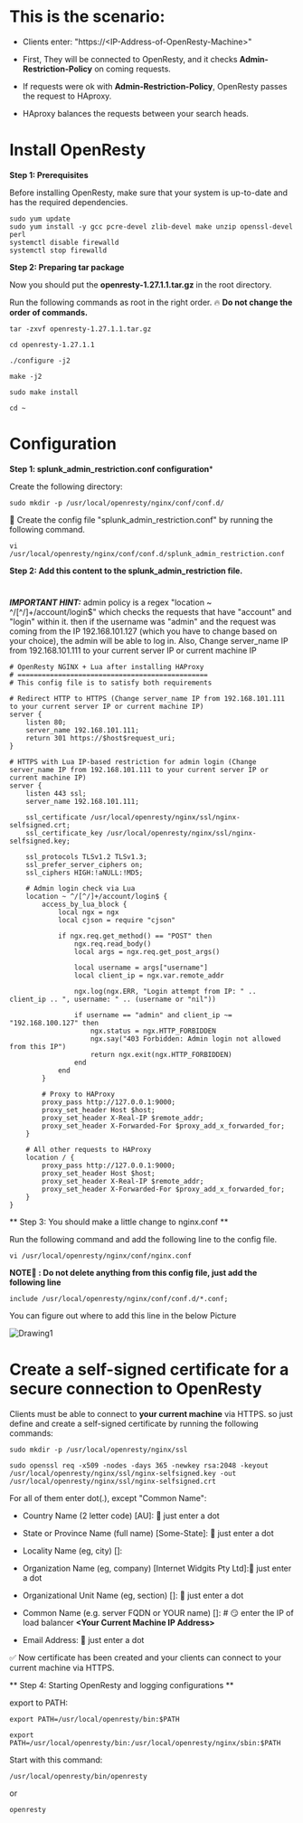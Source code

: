# This is the scenario:

+ Clients enter: "https://\<IP-Address-of-OpenResty-Machine\>"

+ First, They will be connected to OpenResty, and it checks **Admin-Restriction-Policy** on coming requests.

+ If requests were ok with **Admin-Restriction-Policy**, OpenResty passes the request to HAproxy.

+ HAproxy balances the requests between your search heads.

# Install OpenResty

**Step 1: Prerequisites**

Before installing OpenResty, make sure that your system is up-to-date and has the required dependencies.
```
sudo yum update
sudo yum install -y gcc pcre-devel zlib-devel make unzip openssl-devel perl
systemctl disable firewalld
systemctl stop firewalld
```

**Step 2: Preparing tar package**

Now you should put the **openresty-1.27.1.1.tar.gz** in the root directory.

Run the following commands as root in the right order. 🔥 **Do not change the order of commands.**

```
tar -zxvf openresty-1.27.1.1.tar.gz
```

```
cd openresty-1.27.1.1
```

```
./configure -j2
```

```
make -j2
```

```
sudo make install
```

```
cd ~
```

# Configuration

**Step 1: splunk_admin_restriction.conf configuration***

Create the following directory:

```
sudo mkdir -p /usr/local/openresty/nginx/conf/conf.d/
```

🧐 Create the config file "splunk_admin_restriction.conf" by running the following command. 
```
vi /usr/local/openresty/nginx/conf/conf.d/splunk_admin_restriction.conf
```

**Step 2: Add this content to the **splunk_admin_restriction** file.**

#
***IMPORTANT HINT:*** admin policy is a regex "location ~ ^/[^/]+/account/login$" which checks the requests that have "account" and "login" within it. then if the username was "admin" and the request was coming from the IP 192.168.101.127 (which you have to change based on your choice), the admin will be able to log in. Also, Change server_name IP from 192.168.101.111 to your current server IP or current machine IP

```
# OpenResty NGINX + Lua after installing HAProxy
# ===============================================
# This config file is to satisfy both requirements

# Redirect HTTP to HTTPS (Change server_name IP from 192.168.101.111 to your current server IP or current machine IP)
server {
    listen 80;
    server_name 192.168.101.111;
    return 301 https://$host$request_uri;
}

# HTTPS with Lua IP-based restriction for admin login (Change server_name IP from 192.168.101.111 to your current server IP or current machine IP)
server {
    listen 443 ssl;
    server_name 192.168.101.111;

    ssl_certificate /usr/local/openresty/nginx/ssl/nginx-selfsigned.crt;
    ssl_certificate_key /usr/local/openresty/nginx/ssl/nginx-selfsigned.key;

    ssl_protocols TLSv1.2 TLSv1.3;
    ssl_prefer_server_ciphers on;
    ssl_ciphers HIGH:!aNULL:!MD5;

    # Admin login check via Lua
    location ~ ^/[^/]+/account/login$ {
        access_by_lua_block {
            local ngx = ngx
            local cjson = require "cjson"

            if ngx.req.get_method() == "POST" then
                ngx.req.read_body()
                local args = ngx.req.get_post_args()

                local username = args["username"]
                local client_ip = ngx.var.remote_addr

                ngx.log(ngx.ERR, "Login attempt from IP: " .. client_ip .. ", username: " .. (username or "nil"))

                if username == "admin" and client_ip ~= "192.168.100.127" then
                    ngx.status = ngx.HTTP_FORBIDDEN
                    ngx.say("403 Forbidden: Admin login not allowed from this IP")
                    return ngx.exit(ngx.HTTP_FORBIDDEN)
                end
            end
        }

        # Proxy to HAProxy
        proxy_pass http://127.0.0.1:9000;
        proxy_set_header Host $host;
        proxy_set_header X-Real-IP $remote_addr;
        proxy_set_header X-Forwarded-For $proxy_add_x_forwarded_for;
    }

    # All other requests to HAProxy
    location / {
        proxy_pass http://127.0.0.1:9000;
        proxy_set_header Host $host;
        proxy_set_header X-Real-IP $remote_addr;
        proxy_set_header X-Forwarded-For $proxy_add_x_forwarded_for;
    }
}
```

** Step 3: You should make a little change to nginx.conf **

Run the following command and add the following line to the config file.

```
vi /usr/local/openresty/nginx/conf/nginx.conf
```
**NOTE🧐 : Do not delete anything from this config file, just add the following line**

```
include /usr/local/openresty/nginx/conf/conf.d/*.conf;
```
You can figure out where to add this line in the below Picture

![Drawing1](https://github.com/user-attachments/assets/daa2603d-b724-465f-9ab1-950bead856be)

# Create a self-signed certificate for a secure connection to OpenResty

Clients must be able to connect to **your current machine** via HTTPS. so just define and create a self-signed certificate by running the following commands:

```
sudo mkdir -p /usr/local/openresty/nginx/ssl
```
```
sudo openssl req -x509 -nodes -days 365 -newkey rsa:2048 -keyout /usr/local/openresty/nginx/ssl/nginx-selfsigned.key -out /usr/local/openresty/nginx/ssl/nginx-selfsigned.crt
```

For all of them enter dot(.), except "Common Name":

+ Country Name (2 letter code) [AU]: 👀 just enter a dot

+ State or Province Name (full name) [Some-State]: 👀 just enter a dot

+ Locality Name (eg, city) []:

+ Organization Name (eg, company) [Internet Widgits Pty Ltd]:👀 just enter a dot

+ Organizational Unit Name (eg, section) []: 👀 just enter a dot

+ Common Name (e.g. server FQDN or YOUR name) []: # 😏 enter the IP of load balancer **\<Your Current Machine IP Address\>** 

+ Email Address: 👀 just enter a dot

✅ Now certificate has been created and your clients can connect to your current machine via HTTPS.

** Step 4: Starting OpenResty and logging configurations **

export to PATH:
```
export PATH=/usr/local/openresty/bin:$PATH
```
```
export PATH=/usr/local/openresty/bin:/usr/local/openresty/nginx/sbin:$PATH
```

Start with this command:
```
/usr/local/openresty/bin/openresty
```
or
```
openresty
```
